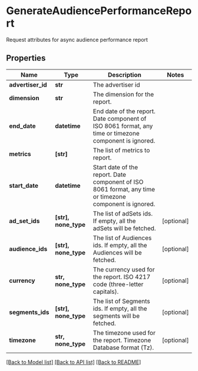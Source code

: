 # GenerateAudiencePerformanceReport

Request attributes for async audience performance report

## Properties
Name | Type | Description | Notes
------------ | ------------- | ------------- | -------------
**advertiser_id** | **str** | The advertiser id | 
**dimension** | **str** | The dimension for the report. | 
**end_date** | **datetime** | End date of the report. Date component of ISO 8061 format, any time or timezone component is ignored. | 
**metrics** | **[str]** | The list of metrics to report. | 
**start_date** | **datetime** | Start date of the report. Date component of ISO 8061 format, any time or timezone component is ignored. | 
**ad_set_ids** | **[str], none_type** | The list of adSets ids. If empty, all the adSets will be fetched. | [optional] 
**audience_ids** | **[str], none_type** | The list of Audiences ids. If empty, all the Audiences will be fetched. | [optional] 
**currency** | **str, none_type** | The currency used for the report. ISO 4217 code (three-letter capitals). | [optional] 
**segments_ids** | **[str], none_type** | The list of Segments ids. If empty, all the segments will be fetched. | [optional] 
**timezone** | **str, none_type** | The timezone used for the report. Timezone Database format (Tz). | [optional] 

[[Back to Model list]](../README.md#documentation-for-models) [[Back to API list]](../README.md#documentation-for-api-endpoints) [[Back to README]](../README.md)


